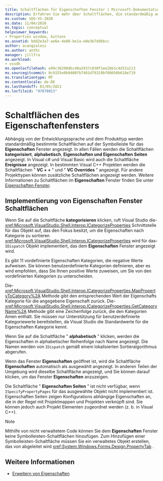 ```yaml
---
title: Schaltflächen für Eigenschaften Fenster | Microsoft-Dokumentation
description: Erfahren Sie mehr über Schaltflächen, die standardmäßig auf der Symbolleiste für den Eigenschaftenfenster angezeigt werden, und Informationen zur Implementierung der Schaltflächen.
ms.custom: SEO-VS-2020
ms.date: 11/04/2016
ms.topic: conceptual
helpviewer_keywords:
- Properties window, buttons
ms.assetid: bdd2e3a7-ae6e-4e88-be1a-e0e3b7ddbbcc
author: acangialosi
ms.author: anthc
manager: jillfra
ms.workload:
- vssdk
ms.openlocfilehash: e99c362904bc40a2937c030f1ee2bb1c4d32a113
ms.sourcegitcommit: 0c9155e9b9408fb7481d79319bf08650b610e719
ms.translationtype: MT
ms.contentlocale: de-DE
ms.lasthandoff: 01/05/2021
ms.locfileid: "97878013"
---
```

# <a name="properties-window-buttons"></a>Schaltflächen des Eigenschaftenfensters
Abhängig von der Entwicklungssprache und dem Produkttyp werden standardmäßig bestimmte Schaltflächen auf der Symbolleiste für das **Eigenschaften** Fenster angezeigt. In allen Fällen werden die Schaltflächen **kategorisiert**, **alphabetisch**, **Eigenschaften und Eigenschaften** **Seiten** angezeigt. In Visual c# und Visual Basic wird auch die Schaltfläche **Ereignisse** angezeigt. In bestimmten Visual C++ Projekten werden die Schaltflächen " **VC + +** " und " **VC Overrides** " angezeigt. Für andere Projekttypen können zusätzliche Schaltflächen angezeigt werden. Weitere Informationen zu Schaltflächen im **Eigenschaften** Fenster finden Sie unter [Eigenschaften Fenster](../../ide/reference/properties-window.md).

## <a name="implementation-of-properties-window-buttons"></a>Implementierung von Eigenschaften Fenster Schaltflächen
 Wenn Sie auf die Schaltfläche **kategorisieren** klicken, ruft Visual Studio die- <xref:Microsoft.VisualStudio.Shell.Interop.ICategorizeProperties> Schnittstelle für das Objekt auf, das den Fokus besitzt, um die Eigenschaften nach Kategorie zu sortieren <xref:Microsoft.VisualStudio.Shell.Interop.ICategorizeProperties> wird für das- `IDispatch` Objekt implementiert, das dem **Eigenschaften** Fenster angezeigt wird.

 Es gibt 11 vordefinierte Eigenschaften Kategorien, die negative Werte aufweisen. Sie können benutzerdefinierte Kategorien definieren, aber es wird empfohlen, dass Sie Ihnen positive Werte zuweisen, um Sie von den vordefinierten Kategorien zu unterscheiden.

 Die- <xref:Microsoft.VisualStudio.Shell.Interop.ICategorizeProperties.MapPropertyToCategory%2A> Methode gibt den entsprechenden Wert der Eigenschafts Kategorie für die angegebene Eigenschaft zurück. Die- <xref:Microsoft.VisualStudio.Shell.Interop.ICategorizeProperties.GetCategoryName%2A> Methode gibt eine Zeichenfolge zurück, die den Kategorien Amen enthält. Sie müssen nur Unterstützung für benutzerdefinierte Kategoriewerte bereitstellen, da Visual Studio die Standardwerte für die Eigenschaften Kategorie kennt.

 Wenn Sie auf die Schaltfläche " **alphabetisch** " klicken, werden die Eigenschaften in alphabetischer Reihenfolge nach Name angezeigt. Die Namen werden von `IDispatch` gemäß einem lokalisierten Sortieralgorithmus abgerufen.

 Wenn das Fenster **Eigenschaften** geöffnet ist, wird die Schaltfläche **Eigenschaften** automatisch als ausgewählt angezeigt. In anderen Teilen der Umgebung wird dieselbe Schaltfläche angezeigt, und Sie können darauf klicken, um das Fenster **Eigenschaften** anzuzeigen.

 Die Schaltfläche " **Eigenschaften Seiten** " ist nicht verfügbar, wenn `ISpecifyPropertyPages` für das ausgewählte Objekt nicht implementiert ist. Eigenschaften Seiten zeigen Konfigurations abhängige Eigenschaften an, die in der Regel mit Projektmappen und Projekten verknüpft sind. Sie können jedoch auch Projekt Elementen zugeordnet werden (z. b. in Visual C++).

> [!NOTE]
> Mithilfe von nicht verwaltetem Code können Sie dem **Eigenschaften** Fenster keine Symbolleisten-Schaltflächen hinzufügen. Zum Hinzufügen einer Symbolleisten-Schaltfläche müssen Sie ein verwaltetes Objekt erstellen, das von abgeleitet wird <xref:System.Windows.Forms.Design.PropertyTab> .

## <a name="see-also"></a>Weitere Informationen
- [Erweitern von Eigenschaften](../../extensibility/internals/extending-properties.md)
